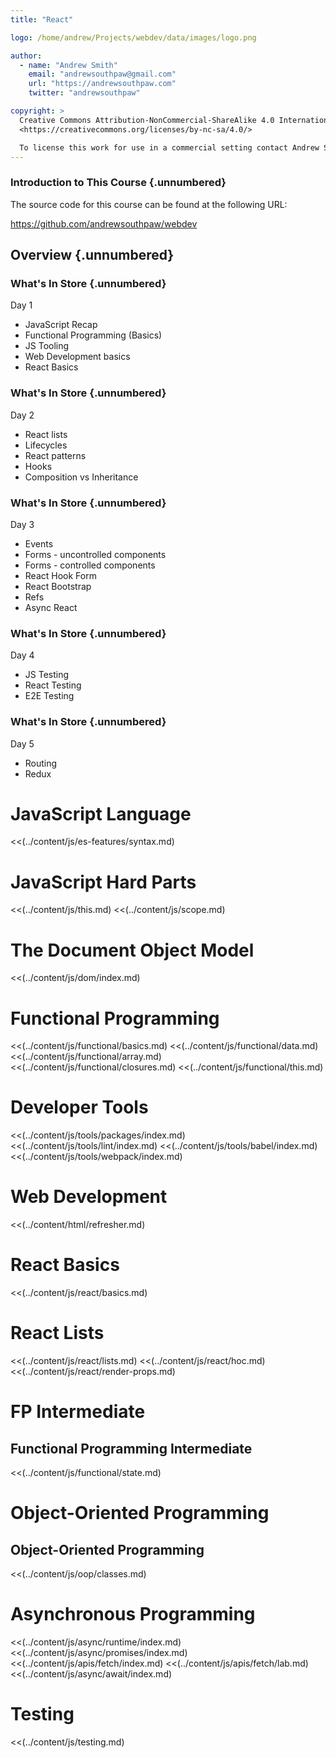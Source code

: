 ```yaml
---
title: "React"

logo: /home/andrew/Projects/webdev/data/images/logo.png

author:
  - name: "Andrew Smith"
    email: "andrewsouthpaw@gmail.com"
    url: "https://andrewsouthpaw.com"
    twitter: "andrewsouthpaw"

copyright: >
  Creative Commons Attribution-NonCommercial-ShareAlike 4.0 International Public License:
  <https://creativecommons.org/licenses/by-nc-sa/4.0/>

  To license this work for use in a commercial setting contact Andrew Smith
---
```


### Introduction to This Course {.unnumbered}

The source code for this course can be found at the following URL:

<https://github.com/andrewsouthpaw/webdev>

## Overview {.unnumbered}

### What's In Store {.unnumbered}

Day 1

* JavaScript Recap
* Functional Programming (Basics)
* JS Tooling
* Web Development basics
* React Basics

### What's In Store {.unnumbered}

Day 2

* React lists
* Lifecycles
* React patterns
* Hooks 
* Composition vs Inheritance

### What's In Store {.unnumbered}

Day 3

* Events
* Forms - uncontrolled components
* Forms - controlled components
* React Hook Form
* React Bootstrap
* Refs
* Async React

### What's In Store {.unnumbered}

Day 4

* JS Testing
* React Testing
* E2E Testing

### What's In Store {.unnumbered}

Day 5

* Routing
* Redux

# JavaScript Language

<<(../content/js/es-features/syntax.md)

# JavaScript Hard Parts

<<(../content/js/this.md)
<<(../content/js/scope.md)

# The Document Object Model

<<(../content/js/dom/index.md)

# Functional Programming

<<(../content/js/functional/basics.md)
<<(../content/js/functional/data.md)
<<(../content/js/functional/array.md)
<<(../content/js/functional/closures.md)
<<(../content/js/functional/this.md)

# Developer Tools

<<(../content/js/tools/packages/index.md)
<<(../content/js/tools/lint/index.md)
<<(../content/js/tools/babel/index.md)
<<(../content/js/tools/webpack/index.md)

# Web Development

<<(../content/html/refresher.md)

# React Basics

<<(../content/js/react/basics.md)

# React Lists

<<(../content/js/react/lists.md)
<<(../content/js/react/hoc.md)
<<(../content/js/react/render-props.md)

# FP Intermediate

## Functional Programming Intermediate

<<(../content/js/functional/state.md)

# Object-Oriented Programming

## Object-Oriented Programming

<<(../content/js/oop/classes.md)

# Asynchronous Programming

<<(../content/js/async/runtime/index.md)
<<(../content/js/async/promises/index.md)
<<(../content/js/apis/fetch/index.md)
<<(../content/js/apis/fetch/lab.md)
<<(../content/js/async/await/index.md)

# Testing

<<(../content/js/testing.md)
